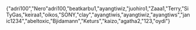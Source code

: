 {"adri100","Nero"adri100,"beatkarbu1,"ayangtiwiz,"juohiro1,"Zaaa1,"Terry,"SiTyGas,"keiraa1,"oikos,"SONY,"clay","ayangtiwis,"ayangtiwiz,"ayangtiws","janic1234","abeltoxic,"Bjidamann","Keturs","kaizo,"agatha2,"123,"oydi"}